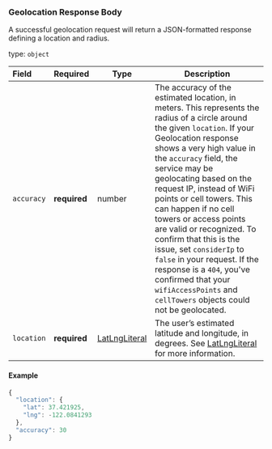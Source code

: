 <!--- This is a generated file, do not edit! -->
<!--- [START maps_http_schema_geolocationv1geolocatepostresponsebody] -->
<h3 class="schema-object" id="GeolocationV1GeolocatePostResponseBody">Geolocation Response Body</h3>

A successful geolocation request will return a JSON-formatted response defining a location and radius.

type: `object`

| Field      | Required     | Type                                            | Description                                                                                                                                                                                                                                                                                                                                                                                                                                                                                                                                                                                  |
| :--------- | ------------ | ----------------------------------------------- | -------------------------------------------------------------------------------------------------------------------------------------------------------------------------------------------------------------------------------------------------------------------------------------------------------------------------------------------------------------------------------------------------------------------------------------------------------------------------------------------------------------------------------------------------------------------------------------------- |
| `accuracy` | **required** | number                                          | The accuracy of the estimated location, in meters. This represents the radius of a circle around the given `location`. If your Geolocation response shows a very high value in the `accuracy` field, the service may be geolocating based on the  request IP, instead of WiFi points or cell towers. This can happen if no cell towers or access points are valid or recognized. To confirm that this is the issue, set `considerIp` to `false` in your request. If the response is a `404`, you've confirmed that your `wifiAccessPoints` and `cellTowers` objects could not be geolocated. |
| `location` | **required** | [LatLngLiteral](#LatLngLiteral "LatLngLiteral") | The user’s estimated latitude and longitude, in degrees. See [LatLngLiteral](#LatLngLiteral "LatLngLiteral") for more information.                                                                                                                                                                                                                                                                                                                                                                                                                                                           |

<h4 class="schema-object-example" id="GeolocationV1GeolocatePostResponseBody-example">Example</h4>

```js
{
  "location": {
    "lat": 37.421925,
    "lng": -122.0841293
  },
  "accuracy": 30
}
```

<!--- [END maps_http_schema_geolocationv1geolocatepostresponsebody] -->